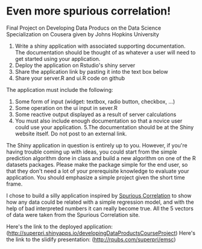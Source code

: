 Even more spurious correlation!
===================================

Final Project on Developing Data Producs on the Data Science Specialization on Cousera given by Johns Hopkins University

1. Write a shiny application with associated supporting documentation. The documentation should be thought of as whatever a user will need to get started using your application.
2. Deploy the application on Rstudio's shiny server
3. Share the application link by pasting it into the text box below
4. Share your server.R and ui.R code on github

The application must include the following:

1. Some form of input (widget: textbox, radio button, checkbox, ...)
2. Some operation on the ui input in sever.R
3. Some reactive output displayed as a result of server calculations
4. You must also include enough documentation so that a novice user could use your application.
5.The documentation should be at the Shiny website itself. Do not post to an external link.

The Shiny application in question is entirely up to you. However, if you're having trouble coming up with ideas, you could start from the simple prediction algorithm done in class and build a new algorithm on one of the R datasets packages. Please make the package simple for the end user, so that they don't need a lot of your prerequisite knowledge to evaluate your application. You should emphasize a simple project given the short time frame.  

I chose to build a silly application inspired by [Spurious Correlation](http://tylervigen.com/) to show how any data could be related with a simple regression model, and with the help of bad interpreted numbers it can really become true. All the 5 vectors of data were taken from the Spurious Correlation site.

Here's the link to the deployed application: (http://superpri.shinyapps.io/developingDataProductsCourseProject)
Here's the link to the slidify presentation: (http://rpubs.com/superpri/emsc)


